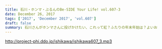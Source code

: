 ```yaml
---
title: 石川・ホンマ・ぶるんのBe-SIDE Your Life! vol.607-3
date: December 26, 2017
tags: ['2017', 'December 2017', 'vol.607']
draft: false
summary: 石川さんがホンマさんに投げかけたい、これって紅？ふたりの年末年始は？よいお年を！MIURA
---
```


http://project-phi.ddo.jp/ishikawa/ishikawa607_3.mp3